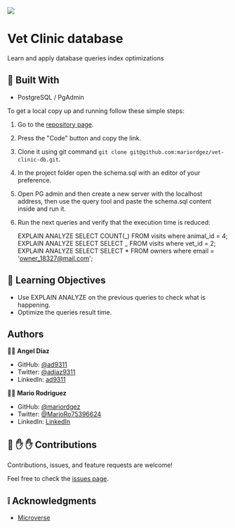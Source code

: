 ![](https://img.shields.io/badge/Microverse-blueviolet)

# Vet Clinic database

Learn and apply database queries index optimizations

## :hammer: Built With

- PostgreSQL / PgAdmin

To get a local copy up and running follow these simple steps:

1. Go to the [repository page](https://github.com/mariordgez/vet-clinic-db).
2. Press the "Code" button and copy the link.
3. Clone it using git command `git clone git@github.com:mariordgez/vet-clinic-db.git`.
4. In the project folder open the schema.sql with an editor of your preference.
5. Open PG admin and then create a new server with the localhost address, then use the query tool and paste the schema.sql content inside and run it.
6. Run the next queries and verify that the execution time is reduced:

   EXPLAIN ANALYZE SELECT COUNT(_) FROM visits where animal_id = 4;
   EXPLAIN ANALYZE SELECT SELECT _ FROM visits where vet_id = 2;
   EXPLAIN ANALYZE SELECT SELECT \* FROM owners where email = 'owner_18327@mail.com';

## :blue_book: Learning Objectives

- Use EXPLAIN ANALYZE on the previous queries to check what is happening.
- Optimize the queries result time.

## Authors

👨‍💻 **Angel Diaz**

- GitHub: [@ad9311](https://github.com/ad9311)
- Twitter: [@adiaz9311](https://twitter.com/adiaz9311)
- LinkedIn: [ad9311](https://linkedin.com/in/ad9311)

👨‍💻 **Mario Rodriguez**

- GitHub: [@mariordgez](https://github.com/mariordgez)
- Twitter: [@MarioRo75396624](https://twitter.com/MarioRo75396624)
- LinkedIn: [LinkedIn](https://linkedin.com/in/mario-alberto-rodriguez-cota-a2860a205)

## 🤝 :raised_hand: :raised_hand: Contributions

Contributions, issues, and feature requests are welcome!

Feel free to check the [issues page](https://github.com/mariordgez/vet-clinic-db/issues).

## :grey_exclamation: Acknowledgments

- [Microverse](https://www.microverse.org/)
